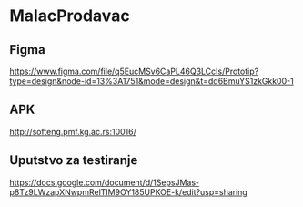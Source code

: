 # MalacProdavac

## Figma

https://www.figma.com/file/q5EucMSv6CaPL46Q3LCcIs/Prototip?type=design&node-id=13%3A1751&mode=design&t=dd6BmuYS1zkGkk00-1

## APK

http://softeng.pmf.kg.ac.rs:10016/

## Uputstvo za testiranje

https://docs.google.com/document/d/1SepsJMas-p8Tz9LWzapXNwpmRelTIM9OY185UPKOE-k/edit?usp=sharing
